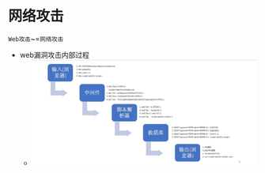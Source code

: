 # 网络攻击

`Web攻击`~=`网络攻击`

* web漏洞攻击内部过程
  * ![web_attack_typical_process](../assets/img/web_attack_typical_process.jpg)

